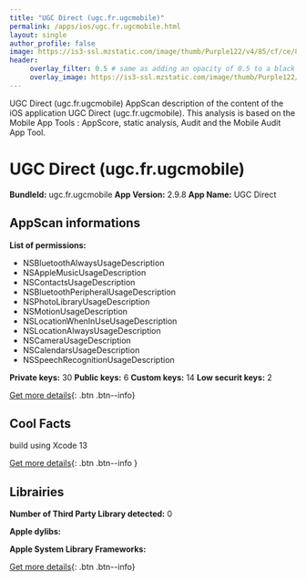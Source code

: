 ```yaml
---
title: "UGC Direct (ugc.fr.ugcmobile)"
permalink: /apps/ios/ugc.fr.ugcmobile.html
layout: single
author_profile: false
image: https://is3-ssl.mzstatic.com/image/thumb/Purple122/v4/85/cf/ce/85cfce6b-d914-58ba-665e-614398a30e9e/AppIcon-1x_U007emarketing-0-10-0-0-85-220.png/512x512bb.jpg
header: 
     overlay_filter: 0.5 # same as adding an opacity of 0.5 to a black background
     overlay_image: https://is3-ssl.mzstatic.com/image/thumb/Purple122/v4/85/cf/ce/85cfce6b-d914-58ba-665e-614398a30e9e/AppIcon-1x_U007emarketing-0-10-0-0-85-220.png/512x512bb.jpg
---
```

UGC Direct (ugc.fr.ugcmobile) AppScan description of the content of the iOS application UGC Direct (ugc.fr.ugcmobile). This analysis is based on the Mobile App Tools : AppScore, static analysis, Audit and the Mobile Audit App Tool.

# UGC Direct (ugc.fr.ugcmobile)

**BundleId:** ugc.fr.ugcmobile
**App Version:** 2.9.8
**App Name:** UGC Direct


## AppScan informations 

**List of permissions:** 
- NSBluetoothAlwaysUsageDescription
- NSAppleMusicUsageDescription
- NSContactsUsageDescription
- NSBluetoothPeripheralUsageDescription
- NSPhotoLibraryUsageDescription
- NSMotionUsageDescription
- NSLocationWhenInUseUsageDescription
- NSLocationAlwaysUsageDescription
- NSCameraUsageDescription
- NSCalendarsUsageDescription
- NSSpeechRecognitionUsageDescription
  
  
**Private keys:** 30
**Public keys:** 6
**Custom keys:** 14
**Low securit keys:** 2
  
[Get more details](/pricing.html){: .btn .btn--info}

## Cool Facts

build using Xcode 13
  
[Get more details](/pricing.html){: .btn .btn--info }

## Librairies 
**Number of Third Party Library detected:** 0


**Apple dylibs:**


**Apple System Library Frameworks:**


  
[Get more details](/pricing.html){: .btn .btn--info}

